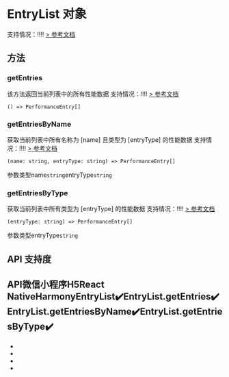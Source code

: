 # EntryList 对象
支持情况：!!!!
[> 参考文档
](https://developers.weixin.qq.com/miniprogram/dev/api/base/performance/EntryList.html)
## 方法[​](EntryList.html#方法)
### getEntries[​](EntryList.html#getentries)
该方法返回当前列表中的所有性能数据
支持情况：!!!!
[> 参考文档
](https://developers.weixin.qq.com/miniprogram/dev/api/base/performance/EntryList.getEntries.html)
```tsx
() => PerformanceEntry[]
```

### getEntriesByName[​](EntryList.html#getentriesbyname)
获取当前列表中所有名称为 [name] 且类型为 [entryType] 的性能数据
支持情况：!!!!
[> 参考文档
](https://developers.weixin.qq.com/miniprogram/dev/api/base/performance/EntryList.getEntriesByName.html)
```tsx
(name: string, entryType: string) => PerformanceEntry[]
```
参数类型name`string`entryType`string`
### getEntriesByType[​](EntryList.html#getentriesbytype)
获取当前列表中所有类型为 [entryType] 的性能数据
支持情况：!!!!
[> 参考文档
](https://developers.weixin.qq.com/miniprogram/dev/api/base/performance/EntryList.getEntriesByType.html)
```tsx
(entryType: string) => PerformanceEntry[]
```
参数类型entryType`string`
## API 支持度[​](EntryList.html#api-支持度)
API微信小程序H5React NativeHarmonyEntryList✔️EntryList.getEntries✔️EntryList.getEntriesByName✔️EntryList.getEntriesByType✔️
- 

- 
- 
- 

-
